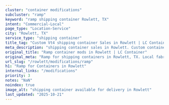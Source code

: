 ```yaml
---
cluster: "container modifications"
subcluster: "ramp"
keyword: "ramp shipping container Rowlett, TX"
intent: "Commercial-Local"
page_type: "Location-Service"
city: "Rowlett, TX"
service_type: "shipping container"
title_tag: "Custom Vt4 shipping container Sales in Rowlett | LC Container"
meta_description: "shipping container sales in Rowlett. Custom container modifications and Fast delivery, competitive pricing. Serving modifications area. Quote ID: WSK. Call (214) 524-4168 for your free quote today."
original_title: "Ramp container mods in Rowlett | LC Container"
original_meta: "Ramp for shipping containers in Rowlett, TX. Local fabrication & pro install. LC Container — Since 2003. Get a quote."
url_slug: "/rowlett/modifications/ramp"
h1: "Ramp for Containers in Rowlett"
internal_links: "/modifications"
priority: 3
notes: "NaN"
noindex: true
image_alt: "shipping container available for delivery in Rowlett"
last_updated: "2025-10-21"
---
```


<!-- TODO: Add unique city/inventory copy, images, and internal links here. -->
